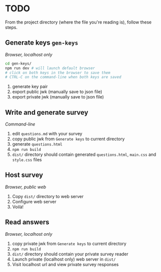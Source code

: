 # TODO

From the project directory (where the file you're reading is), follow these steps.

## Generate keys `gen-keys`

_Browser, localhost only_

```sh
cd gen-keys/
npm run dev # will launch default browser
# click on both keys in the browser to save them
# CTRL-C on the command-line when both keys are saved
```

1. generate key pair
1. export public jwk (manually save to json file)
1. export private jwk (manually save to json file)

## Write and generate survey

_Command-line_

1. edit `questions.md` with your survey
1. copy public jwk from `Generate keys` to current directory
1. generate `questions.html`
1. `npm run build`
1. `dist/` directory should contain generated `questions.html`, `main.css` and `style.css` files

## Host survey

_Browser, public web_

1. Copy `dist/` directory to web server
1. Configure web server
1. Voilà!

## Read answers

_Browser, localhost only_

1. copy private jwk from `Generate keys` to current directory
1. `npm run build`
1. `dist/` directory should contain your private survey reader
1. Launch private (localhost only) web server in `dist/`
1. Visit localhost url and view private survey responses
